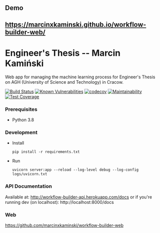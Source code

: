 ## Demo
https://marcinxkaminski.github.io/workflow-builder-web/
 -----------------------------------------------

# Engineer's Thesis -- Marcin Kamiński
Web app for managing the machine learning process for Engineer's Thesis on AGH (University of Science and Technology) in Cracow.

[![Build Status](https://travis-ci.com/marcinxkaminski/workflow-builder-api.svg?branch=master)](https://travis-ci.com/marcinxkaminski/workflow-builder-api)
[![Known Vulnerabilities](https://snyk.io/test/github/marcinxkaminski/workflow-builder-api/badge.svg?targetFile=requirements.txt)](https://snyk.io/test/github/marcinxkaminski/workflow-builder-api?targetFile=requirements.txt)
[![codecov](https://codecov.io/gh/marcinxkaminski/workflow-builder-api/branch/master/graph/badge.svg)](https://codecov.io/gh/marcinxkaminski/workflow-builder-api)
[![Maintainability](https://api.codeclimate.com/v1/badges/1cbf74062eaec12256e9/maintainability)](https://codeclimate.com/github/marcinxkaminski/workflow-builder-api/maintainability)
[![Test Coverage](https://api.codeclimate.com/v1/badges/1cbf74062eaec12256e9/test_coverage)](https://codeclimate.com/github/marcinxkaminski/workflow-builder-api/test_coverage)

### Prerequisites
 - Python 3.8

### Development

* Install
    ```
    pip install -r requirements.txt
    ```

* Run
    ```
    uvicorn server:app --reload --log-level debug --log-config logs/uvicorn.txt
    ```

### API Documentation
Available at: http://workflow-builder-api.herokuapp.com/docs
or if you're running dev (on localhost): http://localhost:8000/docs

### Web
https://github.com/marcinxkaminski/workflow-builder-web
